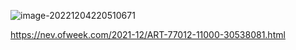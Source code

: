 ![image-20221204220510671](https://blog-pic-1313935212.cos.ap-guangzhou.myqcloud.com/imgs/202212042205707.png)

https://nev.ofweek.com/2021-12/ART-77012-11000-30538081.html